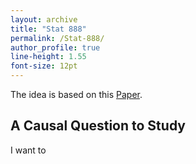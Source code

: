 ```yaml
---
layout: archive
title: "Stat 888"
permalink: /Stat-888/
author_profile: true
line-height: 1.55
font-size: 12pt
---
```



The idea is based on this [Paper](https://arxiv.org/pdf/2103.04472.pdf).


## A Causal Question to Study

I want to
